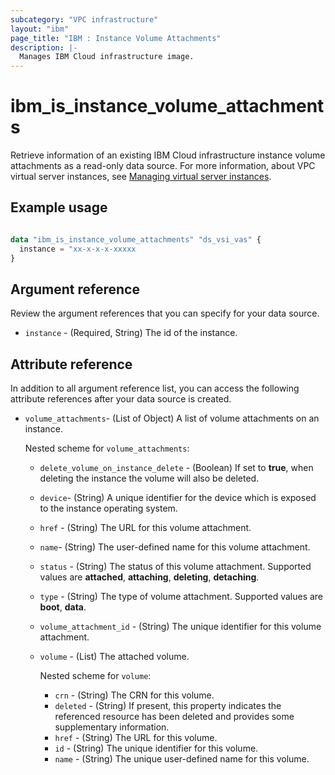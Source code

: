```yaml
---
subcategory: "VPC infrastructure"
layout: "ibm"
page_title: "IBM : Instance Volume Attachments"
description: |-
  Manages IBM Cloud infrastructure image.
---
```


# ibm_is_instance_volume_attachments
Retrieve information of an existing IBM Cloud infrastructure instance volume attachments as a read-only data source. For more information, about VPC virtual server instances, see [Managing virtual server instances](https://cloud.ibm.com/docs/vpc?topic=vpc-managing-virtual-server-instances).


## Example usage

```terraform

data "ibm_is_instance_volume_attachments" "ds_vsi_vas" {
  instance = "xx-x-x-x-xxxxx
}

```

## Argument reference
Review the argument references that you can specify for your data source.

- `instance` - (Required, String) The id of the instance.

## Attribute reference
In addition to all argument reference list, you can access the following attribute references after your data source is created.

- `volume_attachments`- (List of Object) A list of volume attachments on an instance.
   
   Nested scheme for `volume_attachments`:
  - `delete_volume_on_instance_delete` - (Boolean) If set to **true**, when deleting the instance the volume will also be deleted.
  - `device`-  (String) A unique identifier for the device which is exposed to the instance operating system.
  - `href` - (String) The URL for this volume attachment.
  - `name`-  (String) The user-defined name for this volume attachment.
  - `status` - (String) The status of this volume attachment. Supported values are **attached**, **attaching**, **deleting**, **detaching**.
  - `type` - (String) The type of volume attachment. Supported values are **boot**, **data**.
  - `volume_attachment_id` - (String) The unique identifier for this volume attachment.
  - `volume` - (List) The attached volume.

    Nested scheme for `volume`:
    - `crn` - (String) The CRN for this volume.
    - `deleted` - (String) If present, this property indicates the referenced resource has been deleted and provides some supplementary information.
    - `href` - (String) The URL for this volume.
    - `id` - (String) The unique identifier for this volume.
    - `name` - (String) The unique user-defined name for this volume.
